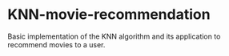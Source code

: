 # KNN-movie-recommendation
Basic implementation of the KNN algorithm and its application to recommend movies to a user.
